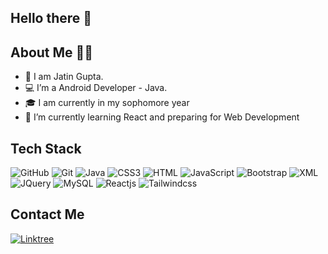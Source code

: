   ## Hello there 👋
  
  
  ## About Me 👨‍💻
  
- 👀 I am Jatin Gupta.
- 💻 I’m a Android Developer - Java. 
- 🎓 I am currently in my sophomore year
- 🌱 I’m currently learning React and preparing for Web Development

## Tech Stack 
![GitHub](https://img.shields.io/badge/GitHub-white?style=for-the-badge&logo=github&logoColor=black)
![Git](https://img.shields.io/badge/Git-white?style=for-the-badge&logo=Git&logoColor=E44C30)
![Java](https://img.shields.io/badge/Java-red?style=for-the-badge&logo=Java&logoColor=skyblue)
![CSS3](https://img.shields.io/badge/CSS3-1572B6?style=for-the-badge&logo=css3&logoColor=white)
![HTML](https://img.shields.io/badge/HTML5-100000?style=for-the-badge&logo=html5&logoColor=skyblue)
![JavaScript](https://img.shields.io/badge/JavaScript-1572B6?style=for-the-badge&logo=javascript&logoColor=skyblue)
![Bootstrap](https://img.shields.io/badge/Bootstrap-100000?style=for-the-badge&logo=bootstrap&logoColor=white)
![XML](https://img.shields.io/badge/XML-1572B6?style=for-the-badge&logo=xml&logoColor=skyblue)
![JQuery](https://img.shields.io/badge/JQuery-100000?style=for-the-badge&logo=jquery&logoColor=white)
![MySQL](https://img.shields.io/badge/MySQL-1572B6?style=for-the-badge&logo=mysql&logoColor=skyblue)
![Reactjs](https://img.shields.io/badge/Reactjs-100000?style=for-the-badge&logo=react&logoColor=white)
![Tailwindcss](https://img.shields.io/badge/Tailwindcss-1572B6?style=for-the-badge&logo=tailwindcss&logoColor=white)

## Contact Me
[![Linktree](https://img.shields.io/badge/Linktree-white?style=for-the-badge&logo=linktree&logoColor40DA5B)](https://linktr.ee/jatin_1322)

